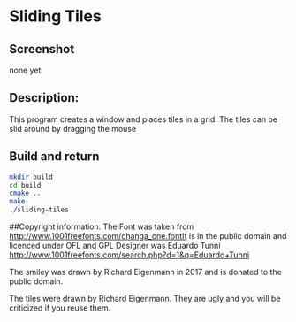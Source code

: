 # Sliding Tiles

## Screenshot
none yet

## Description:
This program creates a window and places tiles in a grid.
The tiles can be slid around by dragging the mouse


## Build and return
```bash
mkdir build
cd build
cmake ..
make
./sliding-tiles
```

##Copyright information:
The Font was taken from http://www.1001freefonts.com/changa_one.fontIt is in the public domain and licenced under OFL and GPL
Designer was Eduardo Tunni http://www.1001freefonts.com/search.php?d=1&q=Eduardo+Tunni

The smiley was drawn by Richard Eigenmann in 2017 and is donated to the public domain.

The tiles were drawn by Richard Eigenmann. They are ugly and you will be criticized if you reuse them.
